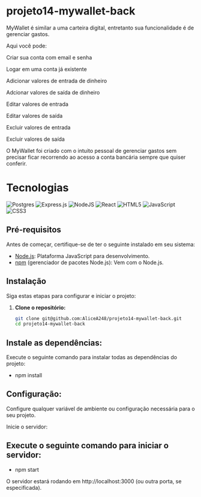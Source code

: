 # projeto14-mywallet-back


MyWallet é similar a uma carteira digital, entretanto sua funcionalidade é de gerenciar gastos.

Aqui você pode:

Criar sua conta com email e senha

Logar em uma conta já existente

Adicionar valores de entrada de dinheiro

Adcionar valores de saída de dinheiro

Editar valores de entrada

Editar valores de saída

Excluir valores de entrada

Excluir valores de saída

O MyWallet foi criado com o intuito pessoal de gerenciar gastos sem precisar ficar recorrendo ao acesso a conta bancária sempre que quiser conferir.

# Tecnologias
![Postgres](https://img.shields.io/badge/postgres-%23316192.svg?style=for-the-badge&logo=postgresql&logoColor=white)
![Express.js](https://img.shields.io/badge/express.js-%23404d59.svg?style=for-the-badge&logo=express&logoColor=%2361DAFB)
![NodeJS](https://img.shields.io/badge/node.js-6DA55F?style=for-the-badge&logo=node.js&logoColor=white)
![React](https://img.shields.io/badge/react-%2320232a.svg?style=for-the-badge&logo=react&logoColor=%2361DAFB)
![HTML5](https://img.shields.io/badge/html5-%23E34F26.svg?style=for-the-badge&logo=html5&logoColor=white)
![JavaScript](https://img.shields.io/badge/javascript-%23323330.svg?style=for-the-badge&logo=javascript&logoColor=%23F7DF1E)
![CSS3](https://img.shields.io/badge/css3-%231572B6.svg?style=for-the-badge&logo=css3&logoColor=white)


## Pré-requisitos

Antes de começar, certifique-se de ter o seguinte instalado em seu sistema:

- [Node.js](https://nodejs.org/): Plataforma JavaScript para desenvolvimento.
- [npm](https://www.npmjs.com/) (gerenciador de pacotes Node.js): Vem com o Node.js.

## Instalação

Siga estas etapas para configurar e iniciar o projeto:

1. **Clone o repositório:**

   ```bash
   git clone git@github.com:AliceA248/projeto14-mywallet-back.git
   cd projeto14-mywallet-back

   
## Instale as dependências:

Execute o seguinte comando para instalar todas as dependências do projeto:

* npm install


## Configuração:

Configure qualquer variável de ambiente ou configuração necessária para o seu projeto.

Inicie o servidor:

## Execute o seguinte comando para iniciar o servidor:

* npm start

O servidor estará rodando em http://localhost:3000 (ou outra porta, se especificada).


